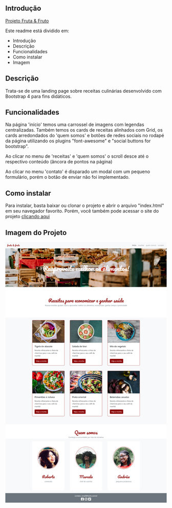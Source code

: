 ## Introdução

[Projeto Fruta & Fruto](https://fruta-fruto.vercel.app/)

Este readme está dividido em:

- Introdução
- Descrição
- Funcionalidades
- Como instalar
- Imagem

## Descrição

Trata-se de uma landing page sobre receitas culinárias desenvolvido com Bootstrap 4 para fins didáticos.

## Funcionalidades

Na página 'início' temos uma carrossel de imagens com legendas centralizadas. Também temos os cards de receitas alinhados com Grid, os cards arredondados do 'quem somos' e botões de redes sociais no rodapé da página utilizando os plugins "font-awesome" e "social buttons for bootstrap".

Ao clicar no menu de 'receitas' e 'quem somos' o scroll desce até o respectivo conteúdo (âncora de pontos na página)

Ao clicar no menu 'contato' é disparado um modal com um pequeno formulário, porém o botão de enviar não foi implementado.

## Como instalar

Para instalar, basta baixar ou clonar o projeto e abrir o arquivo "index.html" em seu navegador favorito.
Porém, você também pode acessar o site do projeto [clicando aqui](https://fruta-fruto.vercel.app/)

## Imagem do Projeto
![](_imagens/modelo2.png)
